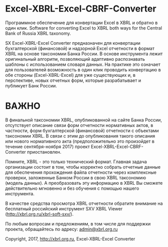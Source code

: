 # Excel-XBRL-Excel-CBRF-Converter
Программное обеспечение для конвертации Excel в XBRL и обратно в один клик. 
Software for converting Excel to XBRL both ways for the Central Bank of Russia XBRL taxonomy.

SX Excel-XBRL-Excel Converter предназначен для конвертации бухгалтерской (финансовой) и 
надзорной Excel отчетности в формат XBRL на основе таксономии Банка России.
В основе инструмента лежит оригинальный алгоритм, позволяющий адаптивно распознавать шаблоны 
с использованием словаря данных. На практике это означает для пользователей возможность 
в один клик проводить конвертацию в обе стороны (Excel-XBRL-Excel) для уже существующих и,
в перспективе, новых отчетных форм, которые разрабатывает и публикует Банк России.

# ВАЖНО
В финальной таксономии XBRL, опубликованной на сайте Банка России, отсутствует описание связи форм отчетности нормативных актов, в частности, форм бухгалтерской (финансовой) отчетности с объектами таксономии XBRL. В связи с этим до опубликования такого описания или нового нормативного акта (предположительно это произойдет в течение сентября-ноября 2017) проект Excel-XBRL-Excel-CBRF-Converter приостановлен. 

Помните, XBRL - это только технический формат. Главная задача организации состоит в том, чтобы
корректно собрать отчетные данные для обеспечения прохождения файла отчетности через комплексные проверки,
заложенные Банком России в свою XBRL таксономию (модель данных).
А преобразовать эту информацию в XBRL Вы сможете действительно мгновенно и без обучения
с помощью нашего инструмента.

В качестве средства просмотра XBRL отчетности обратите внимание на бесплатный российский инструмент
SXV XBRL Viewer (http://xbrl.org.ru/xbrl-soft-sxv/). 

По любым вопросам и предложениям, в том числе для поддержки проекта, обращайтесь по адресу: 
admin@xbrl.org.ru

Copyright, 2017, http://xbrl.org.ru, Excel-XBRL-Excel Converter
